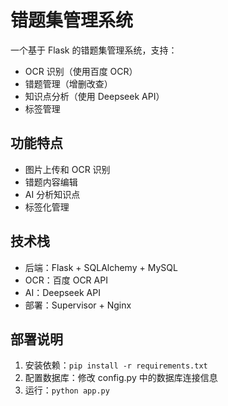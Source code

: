 # 错题集管理系统

一个基于 Flask 的错题集管理系统，支持：
- OCR 识别（使用百度 OCR）
- 错题管理（增删改查）
- 知识点分析（使用 Deepseek API）
- 标签管理

## 功能特点
- 图片上传和 OCR 识别
- 错题内容编辑
- AI 分析知识点
- 标签化管理

## 技术栈
- 后端：Flask + SQLAlchemy + MySQL
- OCR：百度 OCR API
- AI：Deepseek API
- 部署：Supervisor + Nginx

## 部署说明
1. 安装依赖：`pip install -r requirements.txt`
2. 配置数据库：修改 config.py 中的数据库连接信息
3. 运行：`python app.py` 